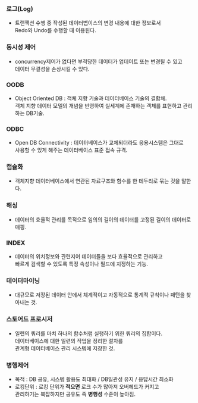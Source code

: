 <h3>로그(Log)</h3>

* 트랜잭션 수행 중 작성된 데이터벱이스의 변경 내용에 대한 정보로서<br>
Redo와 Undo를 수행할 때 이용된다.

<h3>동시성 제어</h3>

* concurrency제어가 없다면 부적당한 데이터가 업데이트 또는 변경될 수 있고<br>
데이터 무결성을 손상시킬 수 있다.

<h3>OODB</h3>

* Object Oriented DB : 객체 지향 기술과 데이터베이스 기술의 결합체.<br>
객체 지향 데이터 모델의 개념을 반영하여 실세계에 존재하는 객체를 표현하고 관리하는 DB기술.

<h3>ODBC</h3>

* Open DB Connectivity : 데이터베이스가 교체되더라도 응용시스템은 그대로<br>
사용할 수 있게 해주는 데이터베이스 표준 접속 규격.

<h3>캡슐화</h3>

* 객체지향 데이터베이스에서 연관된 자료구조와 함수를 한 테두리로 묶는 것을 말한다.

<h3>해싱</h3>

* 데이터의 효율적 관리를 목적으로 임의의 길이의 데이터를 고정된 길이의 데이터로 매핑.

<h3>INDEX</h3>

* 데이터의 위치정보와 관련지어 데이터들을 보다 효율적으로 관리하고<br>
빠르게 검색할 수 있도록 특정 속성이나 필드에 지정하는 기능.

<h3>데이터마이닝</h3>

* 대규모로 저장된 데이터 안에서 체계적이고 자동적으로 통계적 규칙이나 패턴을 찾아내는 것.

<h3>스토어드 프로시저</h3>

* 일련의 쿼리를 마치 하나의 함수처럼 실행하기 위한 쿼리의 집합이다.<br>
데이터베이스에 대한 일련의 작업을 정리한 절차를<br>
관계형 데이터베이스 관리 시스템에 저장한 것.

<h3>병행제어</h3>

* 목적 : DB 공유, 시스템 활용도 최대화 / DB일관성 유지 / 응답시간 최소화
* 로킹단위 : 로킹 단위가 <b>적으면</b> 로크 수가 많아져 오버헤드가 커지고<br>
관리하기는 복잡하지만 공유도 즉 <b>병행성</b> 수준이 높아짐.

